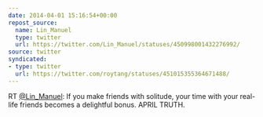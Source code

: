 ```yaml
---
date: 2014-04-01 15:16:54+00:00
repost_source:
  name: Lin_Manuel
  type: twitter
  url: https://twitter.com/Lin_Manuel/statuses/450998001432276992/
source: twitter
syndicated:
- type: twitter
  url: https://twitter.com/roytang/statuses/451015355364671488/
---
```


RT [@Lin_Manuel](https://twitter.com/Lin_Manuel/): If you make friends with solitude, your time with your real-life friends becomes a delightful bonus. APRIL TRUTH.